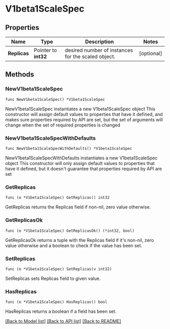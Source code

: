 # V1beta1ScaleSpec

## Properties

Name | Type | Description | Notes
------------ | ------------- | ------------- | -------------
**Replicas** | Pointer to **int32** | desired number of instances for the scaled object. | [optional] 

## Methods

### NewV1beta1ScaleSpec

`func NewV1beta1ScaleSpec() *V1beta1ScaleSpec`

NewV1beta1ScaleSpec instantiates a new V1beta1ScaleSpec object
This constructor will assign default values to properties that have it defined,
and makes sure properties required by API are set, but the set of arguments
will change when the set of required properties is changed

### NewV1beta1ScaleSpecWithDefaults

`func NewV1beta1ScaleSpecWithDefaults() *V1beta1ScaleSpec`

NewV1beta1ScaleSpecWithDefaults instantiates a new V1beta1ScaleSpec object
This constructor will only assign default values to properties that have it defined,
but it doesn't guarantee that properties required by API are set

### GetReplicas

`func (o *V1beta1ScaleSpec) GetReplicas() int32`

GetReplicas returns the Replicas field if non-nil, zero value otherwise.

### GetReplicasOk

`func (o *V1beta1ScaleSpec) GetReplicasOk() (*int32, bool)`

GetReplicasOk returns a tuple with the Replicas field if it's non-nil, zero value otherwise
and a boolean to check if the value has been set.

### SetReplicas

`func (o *V1beta1ScaleSpec) SetReplicas(v int32)`

SetReplicas sets Replicas field to given value.

### HasReplicas

`func (o *V1beta1ScaleSpec) HasReplicas() bool`

HasReplicas returns a boolean if a field has been set.


[[Back to Model list]](../README.md#documentation-for-models) [[Back to API list]](../README.md#documentation-for-api-endpoints) [[Back to README]](../README.md)


